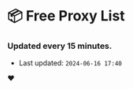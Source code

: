 # :package: Free Proxy List
### Updated every 15 minutes.

- Last updated: `2024-06-16 17:40`

:heart:
